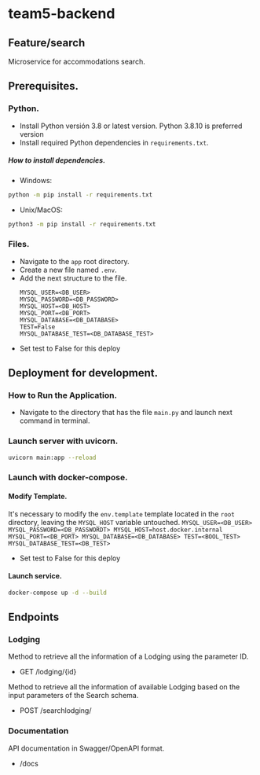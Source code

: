 # team5-backend
## Feature/search
Microservice for accommodations search.

## Prerequisites.
### Python.
* Install Python versión 3.8 or latest version. Python 3.8.10 is preferred version
* Install required Python dependencies in `requirements.txt`.
##### How to install dependencies.
* Windows:
```bash
python -m pip install -r requirements.txt
```
* Unix/MacOS:
```bash
python3 -m pip install -r requirements.txt 
```
### Files.
* Navigate to the `app` root directory.
* Create a new file named `.env`.
* Add the next structure to the file.
    ```
    MYSQL_USER=<DB_USER>
    MYSQL_PASSWORD=<DB_PASSWORD>
    MYSQL_HOST=<DB_HOST>
    MYSQL_PORT=<DB_PORT>
    MYSQL_DATABASE=<DB_DATABASE>
    TEST=False
    MYSQL_DATABASE_TEST=<DB_DATABASE_TEST>
    ```
* Set test to False for this deploy
## Deployment for development.
### How to Run the Application.
* Navigate to the directory that has the file `main.py` and launch next command in terminal.
### Launch server with uvicorn.
```bash
uvicorn main:app --reload
```
### Launch with docker-compose.
#### Modify Template.
It's necessary to modify the `env.template` template located in the `root` directory, leaving the `MYSQL_HOST` variable untouched.
    ```
    MYSQL_USER=<DB_USER>
    MYSQL_PASSWORD=<DB_PASSWORDT>
    MYSQL_HOST=host.docker.internal
    MYSQL_PORT=<DB_PORT>
    MYSQL_DATABASE=<DB_DATABASE>
    TEST=<BOOL_TEST>
    MYSQL_DATABASE_TEST=<DB_TEST>
    ```
* Set test to False for this deploy
#### Launch service.
```bash
docker-compose up -d --build
```

## Endpoints
### Lodging
Method to retrieve all the information of a Lodging using the parameter ID.
* GET /lodging/{id}

Method to retrieve all the information of available Lodging based on the input parameters of the Search schema.
* POST /searchlodging/

### Documentation
API documentation in Swagger/OpenAPI format.
* /docs